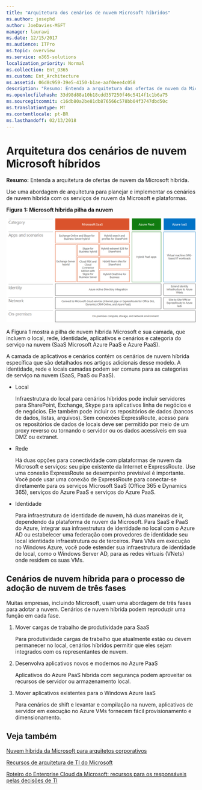 ```yaml
---
title: "Arquitetura dos cenários de nuvem Microsoft híbridos"
ms.author: josephd
author: JoeDavies-MSFT
manager: laurawi
ms.date: 12/15/2017
ms.audience: ITPro
ms.topic: overview
ms.service: o365-solutions
localization_priority: Normal
ms.collection: Ent_O365
ms.custom: Ent_Architecture
ms.assetid: 06d8c959-39e5-4150-b1ae-aaf0eee4c058
description: "Resumo: Entenda a arquitetura das ofertas de nuvem da Microsoft híbrida."
ms.openlocfilehash: 33d98d88a10b18cdd357250f46c5414f1c1b6a75
ms.sourcegitcommit: c16db80a2be81db876566c578bb04f3747dbd50c
ms.translationtype: MT
ms.contentlocale: pt-BR
ms.lasthandoff: 02/13/2018
---
```

# <a name="architecture-of-microsoft-hybrid-cloud-scenarios"></a>Arquitetura dos cenários de nuvem Microsoft híbridos

 **Resumo:** Entenda a arquitetura de ofertas de nuvem da Microsoft híbrida.
  
Use uma abordagem de arquitetura para planejar e implementar os cenários de nuvem híbrida com os serviços de nuvem da Microsoft e plataformas.
  
**Figura 1: Microsoft híbrida pilha da nuvem**

![A pilha de nuvem híbrida da Microsoft](images/Hybrid_Poster/Hybrid_Cloud_Stack.png)
  
A Figura 1 mostra a pilha de nuvem híbrida Microsoft e sua camada, que incluem o local, rede, identidade, aplicativos e cenários e categoria do serviço na nuvem (SaaS Microsoft Azure PaaS e Azure PaaS).
  
A camada de aplicativos e cenários contém os cenários de nuvem híbrida específica que são detalhados nos artigos adicionais desse modelo. A identidade, rede e locais camadas podem ser comuns para as categorias de serviço na nuvem (SaaS, PaaS ou PaaS).
  
- Local
    
    Infraestrutura do local para cenários híbridos pode incluir servidores para SharePoint, Exchange, Skype para aplicativos linha de negócios e de negócios. Ele também pode incluir os repositórios de dados (bancos de dados, listas, arquivos). Sem conexões ExpressRoute, acesso para os repositórios de dados de locais deve ser permitido por meio de um proxy reverso ou tornando o servidor ou os dados acessíveis em sua DMZ ou extranet.
    
- Rede
    
    Há duas opções para conectividade com plataformas de nuvem da Microsoft e serviços: seu pipe existente da Internet e ExpressRoute. Use uma conexão ExpressRoute se desempenho previsível é importante. Você pode usar uma conexão de ExpressRoute para conectar-se diretamente para os serviços Microsoft SaaS (Office 365 e Dynamics 365), serviços do Azure PaaS e serviços do Azure PaaS.
    
- Identidade
    
    Para infraestrutura de identidade de nuvem, há duas maneiras de ir, dependendo da plataforma de nuvem da Microsoft. Para SaaS e PaaS do Azure, integrar sua infraestrutura de identidade no local com o Azure AD ou estabelecer uma federação com provedores de identidade seu local identidade infraestrutura ou de terceiros. Para VMs em execução no Windows Azure, você pode estender sua infraestrutura de identidade de local, como o Windows Server AD, para as redes virtuais (VNets) onde residem os suas VMs.
    
## <a name="hybrid-cloud-scenarios-for-the-three-phase-cloud-adoption-process"></a>Cenários de nuvem híbrida para o processo de adoção de nuvem de três fases

Muitas empresas, incluindo Microsoft, usam uma abordagem de três fases para adotar a nuvem. Cenários de nuvem híbrida podem reproduzir uma função em cada fase.
  
1. Mover cargas de trabalho de produtividade para SaaS
    
    Para produtividade cargas de trabalho que atualmente estão ou devem permanecer no local, cenários híbridos permitir que eles sejam integrados com os representantes de nuvem.
    
2. Desenvolva aplicativos novos e modernos no Azure PaaS
    
    Aplicativos do Azure PaaS híbrida com segurança podem aproveitar os recursos de servidor ou armazenamento local.
    
3. Mover aplicativos existentes para o Windows Azure IaaS
    
    Para cenários de shift e levantar e compilação na nuvem, aplicativos de servidor em execução no Azure VMs fornecem fácil provisionamento e dimensionamento.
    
## <a name="see-also"></a>Veja também

[Nuvem híbrida da Microsoft para arquitetos corporativos](microsoft-hybrid-cloud-for-enterprise-architects.md)
  
[Recursos de arquitetura de TI do Microsoft](microsoft-cloud-it-architecture-resources.md)

[Roteiro do Enterprise Cloud da Microsoft: recursos para os responsáveis pelas decisões de TI](https://sway.com/FJ2xsyWtkJc2taRD)



